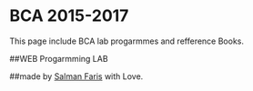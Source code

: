 # BCA 2015-2017
This page include BCA lab progarmmes and refference Books.


##WEB Progarmming LAB







##made by [Salman Faris](https://github.com/salmanfarisvp) with Love.
